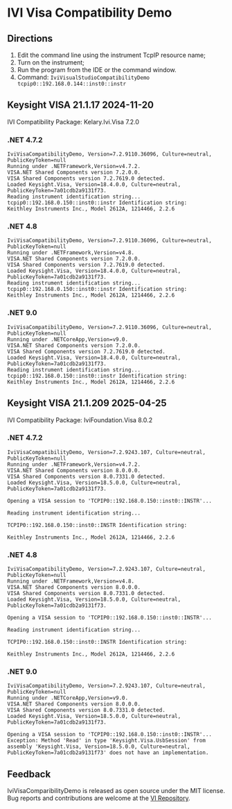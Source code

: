 # IVI Visa Compatibility Demo

## Directions

1. Edit the command line using the instrument TcpIP resource name;
1. Turn on the instrument;
1. Run the program from the IDE or the command window.
1. Command: `IviVisualStudioCompatibilityDemo tcpip0::192.168.0.144::inst0::instr` 

## Keysight VISA 21.1.17 2024-11-20

IVI Compatibility Package: Kelary.Ivi.Visa 7.2.0

### .NET 4.7.2
```
IviVisaCompatibilityDemo, Version=7.2.9110.36096, Culture=neutral, PublicKeyToken=null
Running under .NETFramework,Version=v4.7.2.
VISA.NET Shared Components version 7.2.0.0.
VISA Shared Components version 7.2.7619.0 detected.
Loaded Keysight.Visa, Version=18.4.0.0, Culture=neutral, PublicKeyToken=7a01cdb2a9131f73.
Reading instrument identification string...
tcpip0::192.168.0.150::inst0::instr Identification string:
Keithley Instruments Inc., Model 2612A, 1214466, 2.2.6
```
### .NET 4.8
```
IviVisaCompatibilityDemo, Version=7.2.9110.36096, Culture=neutral, PublicKeyToken=null
Running under .NETFramework,Version=v4.8.
VISA.NET Shared Components version 7.2.0.0.
VISA Shared Components version 7.2.7619.0 detected.
Loaded Keysight.Visa, Version=18.4.0.0, Culture=neutral, PublicKeyToken=7a01cdb2a9131f73.
Reading instrument identification string...
tcpip0::192.168.0.150::inst0::instr Identification string:
Keithley Instruments Inc., Model 2612A, 1214466, 2.2.6
```

### .NET 9.0
```
IviVisaCompatibilityDemo, Version=7.2.9110.36096, Culture=neutral, PublicKeyToken=null
Running under .NETCoreApp,Version=v9.0.
VISA.NET Shared Components version 7.2.0.0.
VISA Shared Components version 7.2.7619.0 detected.
Loaded Keysight.Visa, Version=18.4.0.0, Culture=neutral, PublicKeyToken=7a01cdb2a9131f73.
Reading instrument identification string...
tcpip0::192.168.0.150::inst0::instr Identification string:
Keithley Instruments Inc., Model 2612A, 1214466, 2.2.6
```

## Keysight VISA 21.1.209 2025-04-25

IVI Compatibility Package: IviFoundation.Visa 8.0.2

### .NET 4.7.2
```
IviVisaCompatibilityDemo, Version=7.2.9243.107, Culture=neutral, PublicKeyToken=null
Running under .NETFramework,Version=v4.7.2.
VISA.NET Shared Components version 8.0.0.0.
VISA Shared Components version 8.0.7331.0 detected.
Loaded Keysight.Visa, Version=18.5.0.0, Culture=neutral, PublicKeyToken=7a01cdb2a9131f73.

Opening a VISA session to 'TCPIP0::192.168.0.150::inst0::INSTR'...

Reading instrument identification string...

TCPIP0::192.168.0.150::inst0::INSTR Identification string:

Keithley Instruments Inc., Model 2612A, 1214466, 2.2.6
```

### .NET 4.8
```
IviVisaCompatibilityDemo, Version=7.2.9243.107, Culture=neutral, PublicKeyToken=null
Running under .NETFramework,Version=v4.8.
VISA.NET Shared Components version 8.0.0.0.
VISA Shared Components version 8.0.7331.0 detected.
Loaded Keysight.Visa, Version=18.5.0.0, Culture=neutral, PublicKeyToken=7a01cdb2a9131f73.

Opening a VISA session to 'TCPIP0::192.168.0.150::inst0::INSTR'...

Reading instrument identification string...

TCPIP0::192.168.0.150::inst0::INSTR Identification string:

Keithley Instruments Inc., Model 2612A, 1214466, 2.2.6
```

### .NET 9.0
```
IviVisaCompatibilityDemo, Version=7.2.9243.107, Culture=neutral, PublicKeyToken=null
Running under .NETCoreApp,Version=v9.0.
VISA.NET Shared Components version 8.0.0.0.
VISA Shared Components version 8.0.7331.0 detected.
Loaded Keysight.Visa, Version=18.5.0.0, Culture=neutral, PublicKeyToken=7a01cdb2a9131f73.

Opening a VISA session to 'TCPIP0::192.168.0.150::inst0::INSTR'...
Exception: Method 'Read' in type 'Keysight.Visa.UsbSession' from assembly 'Keysight.Visa, Version=18.5.0.0, Culture=neutral, PublicKeyToken=7a01cdb2a9131f73' does not have an implementation.
```


## Feedback

IviVisaComparibilityDemo is released as open source under the MIT license.
Bug reports and contributions are welcome at the [VI Repository].

[VI Repository]: https://www.github.com/atecoder/ds.vi.ivi

